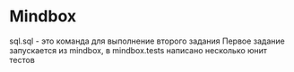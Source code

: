 # Mindbox

sql.sql - это команда для выполнение второго задания
Первое задание запускается из mindbox, в mindbox.tests написано несколько юнит тестов
